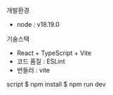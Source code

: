 개발환경
- node : v18.19.0

기술스택
- React + TypeScript + Vite
- 코드 품질 : ESLint
- 번들러 : vite

script
$ npm install
$ npm run dev